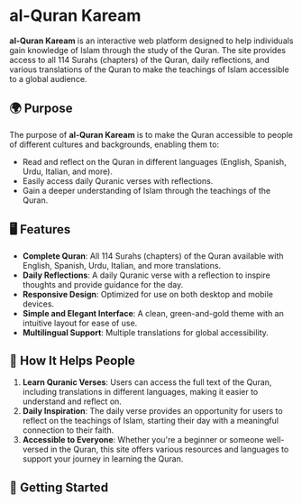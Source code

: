 # al-Quran Kaream

**al-Quran Kaream** is an interactive web platform designed to help individuals gain knowledge of Islam through the study of the Quran. The site provides access to all 114 Surahs (chapters) of the Quran, daily reflections, and various translations of the Quran to make the teachings of Islam accessible to a global audience.

## 🌍 Purpose

The purpose of **al-Quran Kaream** is to make the Quran accessible to people of different cultures and backgrounds, enabling them to:
- Read and reflect on the Quran in different languages (English, Spanish, Urdu, Italian, and more).
- Easily access daily Quranic verses with reflections.
- Gain a deeper understanding of Islam through the teachings of the Quran.

## 🖥️ Features

- **Complete Quran**: All 114 Surahs (chapters) of the Quran available with English, Spanish, Urdu, Italian, and more translations.
- **Daily Reflections**: A daily Quranic verse with a reflection to inspire thoughts and provide guidance for the day.
- **Responsive Design**: Optimized for use on both desktop and mobile devices.
- **Simple and Elegant Interface**: A clean, green-and-gold theme with an intuitive layout for ease of use.
- **Multilingual Support**: Multiple translations for global accessibility.

## 📖 How It Helps People

1. **Learn Quranic Verses**: Users can access the full text of the Quran, including translations in different languages, making it easier to understand and reflect on.
2. **Daily Inspiration**: The daily verse provides an opportunity for users to reflect on the teachings of Islam, starting their day with a meaningful connection to their faith.
3. **Accessible to Everyone**: Whether you're a beginner or someone well-versed in the Quran, this site offers various resources and languages to support your journey in learning the Quran.

## 🚀 Getting Started




